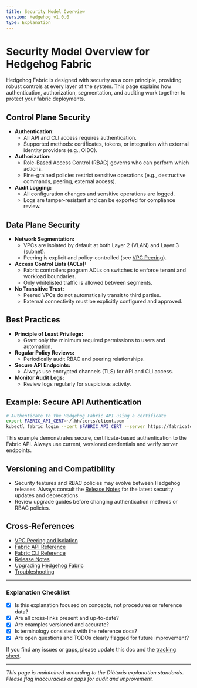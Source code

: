 ```yaml
---
title: Security Model Overview
version: Hedgehog v1.0.0
type: Explanation
---
```


# Security Model Overview for Hedgehog Fabric

Hedgehog Fabric is designed with security as a core principle, providing robust controls at every layer of the system. This page explains how authentication, authorization, segmentation, and auditing work together to protect your fabric deployments.

## Control Plane Security

- **Authentication:**
  - All API and CLI access requires authentication.
  - Supported methods: certificates, tokens, or integration with external identity providers (e.g., OIDC).
- **Authorization:**
  - Role-Based Access Control (RBAC) governs who can perform which actions.
  - Fine-grained policies restrict sensitive operations (e.g., destructive commands, peering, external access).
- **Audit Logging:**
  - All configuration changes and sensitive operations are logged.
  - Logs are tamper-resistant and can be exported for compliance review.

## Data Plane Security

- **Network Segmentation:**
  - VPCs are isolated by default at both Layer 2 (VLAN) and Layer 3 (subnet).
  - Peering is explicit and policy-controlled (see [VPC Peering](./vpc-peering.md)).
- **Access Control Lists (ACLs):**
  - Fabric controllers program ACLs on switches to enforce tenant and workload boundaries.
  - Only whitelisted traffic is allowed between segments.
- **No Transitive Trust:**
  - Peered VPCs do not automatically transit to third parties.
  - External connectivity must be explicitly configured and approved.

## Best Practices

- **Principle of Least Privilege:**
  - Grant only the minimum required permissions to users and automation.
- **Regular Policy Reviews:**
  - Periodically audit RBAC and peering relationships.
- **Secure API Endpoints:**
  - Always use encrypted channels (TLS) for API and CLI access.
- **Monitor Audit Logs:**
  - Review logs regularly for suspicious activity.

## Example: Secure API Authentication

```bash
# Authenticate to the Hedgehog Fabric API using a certificate
export FABRIC_API_CERT=~/.hh/certs/client.pem
kubectl fabric login --cert $FABRIC_API_CERT --server https://fabricator.example.com
```

This example demonstrates secure, certificate-based authentication to the Fabric API. Always use current, versioned credentials and verify server endpoints.

## Versioning and Compatibility
- Security features and RBAC policies may evolve between Hedgehog releases. Always consult the [Release Notes](../reference/release-notes.md) for the latest security updates and deprecations.
- Review upgrade guides before changing authentication methods or RBAC policies.

## Cross-References
- [VPC Peering and Isolation](./vpc-peering.md)
- [Fabric API Reference](../reference/fabric-api.md)
- [Fabric CLI Reference](../reference/fabric-cli.md)
- [Release Notes](../reference/release-notes.md)
- [Upgrading Hedgehog Fabric](../how-to/upgrading.md)
- [Troubleshooting](../how-to/troubleshooting.md)

---

### Explanation Checklist
- [x] Is this explanation focused on concepts, not procedures or reference data?
- [x] Are all cross-links present and up-to-date?
- [x] Are examples versioned and accurate?
- [x] Is terminology consistent with the reference docs?
- [x] Are open questions and TODOs clearly flagged for future improvement?

If you find any issues or gaps, please update this doc and the [tracking sheet](../_comparison-tracking.md).

---

*This page is maintained according to the Diátaxis explanation standards. Please flag inaccuracies or gaps for audit and improvement.*
